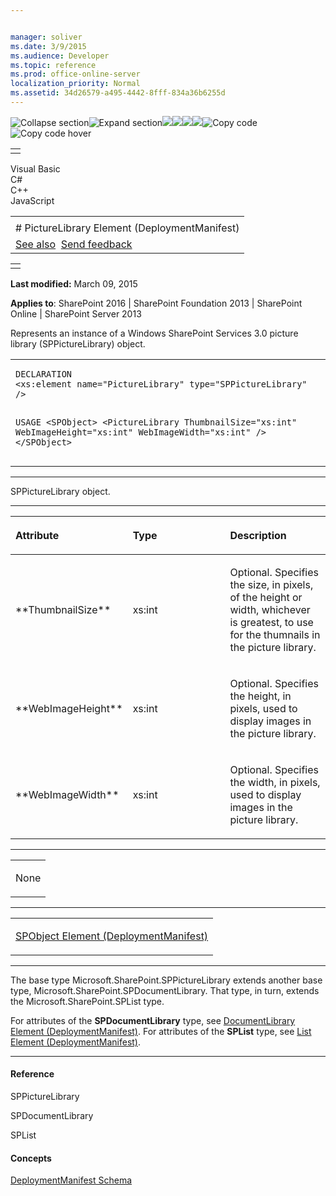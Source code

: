 ```yaml
---


manager: soliver
ms.date: 3/9/2015
ms.audience: Developer
ms.topic: reference
ms.prod: office-online-server
localization_priority: Normal
ms.assetid: 34d26579-a495-4442-8fff-834a36b6255d
---
```


![Collapse
section](../icons/collapse_all.gif "Collapse section")![Expand
section](../icons/expand_all.gif "Expand section")![](../icons/collapse_all.gif)![](../icons/expand_all.gif)![](../icons/dropdown.gif)![](../icons/dropdownHover.gif)![Copy
code](../icons/copycode.gif "Copy code")![Copy code
hover](../icons/copycodeHighlight.gif "Copy code hover")
<table>
<tbody>
<tr class="odd">
<td align="left"></td>
</tr>
</tbody>
</table>

Visual Basic  
C\#  
C++  
JavaScript  

<table>
<tbody>
<tr class="odd">
<td align="left"><span id="runningHeaderText"></span></td>
</tr>
<tr class="even">
<td align="left"># PictureLibrary Element (DeploymentManifest)</td>
</tr>
<tr class="odd">
<td align="left"><a href="#seeAlsoToggle">See also</a>  <span id="headfeedbackarea" class="feedbackhead"><a href="javascript:SubmitFeedback(&#39;docthis@Microsoft.com&#39;,&#39;&#39;,&#39;&#39;,&#39;&#39;,&#39;1.0.18082.1225&#39;,&#39;%0\dThank%20you%20for%20your%20feedback.%20The%20developer%20writing%20teams%20use%20your%20feedback%20to%20improve%20documentation.%20While%20we%20are%20reviewing%20your%20feedback,%20we%20may%20send%20you%20e-mail%20to%20ask%20for%20clarification%20or%20feedback%20on%20a%20solution.%20We%20do%20not%20use%20your%20e-mail%20address%20for%20any%20other%20purpose%20and%20we%20delete%20it%20after%20we%20finish%20our%20review.%0\AFor%20further%20information%20about%20the%20privacy%20policies%20of%20Microsoft,%20please%20see%20http://privacy.microsoft.com/en-us/default.aspx.%0\A%0\d&#39;,&#39;Customer%20feedback&#39;);">Send feedback</a></span></td>
</tr>
</tbody>
</table>

<table>
<colgroup>
<col width="100%" />
</colgroup>
<tbody>
<tr class="odd">
<td align="left"></td>
</tr>
</tbody>
</table>

**Last modified:** March 09, 2015

**Applies to**: SharePoint 2016 | SharePoint Foundation 2013 |
SharePoint Online | SharePoint Server 2013

Represents an instance of a Windows SharePoint Services 3.0 picture
library (<span sdata="cer"
target="T:Microsoft.SharePoint.SPPictureLibrary"><span
class="nolink">SPPictureLibrary</span></span>) object.

<span codelanguage="other"></span>
<table>
<colgroup>
<col width="100%" />
</colgroup>
<tbody>
<tr class="odd">
<td align="left"><pre><code>DECLARATION
&lt;xs:element name=&quot;PictureLibrary&quot; type=&quot;SPPictureLibrary&quot; /&gt;

USAGE
&lt;SPObject&gt;
        &lt;PictureLibrary
                ThumbnailSize=&quot;xs:int&quot;
                WebImageHeight=&quot;xs:int&quot;
                WebImageWidth=&quot;xs:int&quot;
        /&gt;
&lt;/SPObject&gt;</code></pre></td>
</tr>
</tbody>
</table>


-----------------------------------------------------------------------------------------------------------------------------------------------------------------------------------------

<span sdata="cer" target="T:Microsoft.SharePoint.SPPictureLibrary"><span
class="nolink">SPPictureLibrary</span></span> object.


-----------------------------------------------------------------------------------------------------------------------------------------------------------------------------------------------

<table>
<colgroup>
<col width="33%" />
<col width="33%" />
<col width="33%" />
</colgroup>
<thead>
<tr class="header">
<th align="left"><p>Attribute</p></th>
<th align="left"><p>Type</p></th>
<th align="left"><p>Description</p></th>
</tr>
</thead>
<tbody>
<tr class="odd">
<td align="left"><p>**ThumbnailSize**</p></td>
<td align="left"><p>xs:int</p></td>
<td align="left"><p>Optional. Specifies the size, in pixels, of the height or width, whichever is greatest, to use for the thumnails in the picture library.</p></td>
</tr>
<tr class="even">
<td align="left"><p>**WebImageHeight**</p></td>
<td align="left"><p>xs:int</p></td>
<td align="left"><p>Optional. Specifies the height, in pixels, used to display images in the picture library.</p></td>
</tr>
<tr class="odd">
<td align="left"><p>**WebImageWidth**</p></td>
<td align="left"><p>xs:int</p></td>
<td align="left"><p>Optional. Specifies the width, in pixels, used to display images in the picture library.</p></td>
</tr>
</tbody>
</table>


---------------------------------------------------------------------------------------------------------------------------------------------------------------------------------------------------

<table>
<colgroup>
<col width="100%" />
</colgroup>
<tbody>
<tr class="odd">
<td align="left"><p>None</p></td>
</tr>
</tbody>
</table>


----------------------------------------------------------------------------------------------------------------------------------------------------------------------------------------------------

<table>
<colgroup>
<col width="100%" />
</colgroup>
<tbody>
<tr class="odd">
<td align="left"><p><span sdata="link"><a href="spobject-element-deploymentmanifest.htm">SPObject Element (DeploymentManifest)</a></span></p></td>
</tr>
</tbody>
</table>


----------------------------------------------------------------------------------------------------------------------------------------------------------------------------------------------------------------------------

The base type <span sdata="cer"
target="T:Microsoft.SharePoint.SPPictureLibrary"><span
class="nolink">Microsoft.SharePoint.SPPictureLibrary</span></span>
extends another base type, <span sdata="cer"
target="T:Microsoft.SharePoint.SPDocumentLibrary"><span
class="nolink">Microsoft.SharePoint.SPDocumentLibrary</span></span>.
That type, in turn, extends the <span sdata="cer"
target="T:Microsoft.SharePoint.SPList"><span
class="nolink">Microsoft.SharePoint.SPList</span></span> type.

For attributes of the **SPDocumentLibrary**
type, see [DocumentLibrary Element
(DeploymentManifest)](documentlibrary-element-deploymentmanifest.md)</span>.
For attributes of the **SPList** type, see
[List Element
(DeploymentManifest)](list-element-deploymentmanifest.md)</span>.


-------------------------------------------------------------------------------------------------------------------------------------------------------------------------------------------

#### Reference

<span sdata="cer" target="T:Microsoft.SharePoint.SPPictureLibrary"><span
class="nolink">SPPictureLibrary</span></span>

<span sdata="cer"
target="T:Microsoft.SharePoint.SPDocumentLibrary"><span
class="nolink">SPDocumentLibrary</span></span>

<span sdata="cer" target="T:Microsoft.SharePoint.SPList"><span
class="nolink">SPList</span></span>

#### Concepts

[DeploymentManifest
Schema](deploymentmanifest-schema.md)</span>








